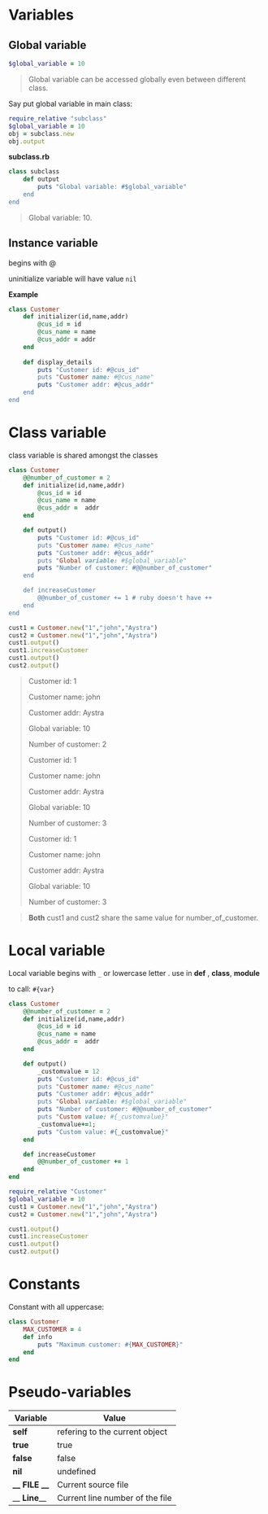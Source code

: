 # Variables

## Global variable

```ruby
$global_variable = 10
```

> Global variable can be accessed globally even between different class.

Say put global variable in main class:

```ruby
require_relative "subclass"
$global_variable = 10
obj = subclass.new
obj.output
```



**subclass.rb**

```ruby
class subclass
    def output
        puts "Global variable: #$global_variable"
    end
end
```

> Global variable: 10.



## Instance variable

begins with @

uninitialize variable will have value `nil`

**Example**

```ruby
class Customer
    def initializer(id,name,addr)
        @cus_id = id
        @cus_name = name
        @cus_addr = addr
    end
    
    def display_details
        puts "Customer id: #@cus_id"
        puts "Customer name: #@cus_name"
        puts "Customer addr: #@cus_addr"
    end
end
```



# Class variable

class variable is shared amongst the classes

```ruby
class Customer
    @@number_of_customer = 2
    def initialize(id,name,addr)
        @cus_id = id
        @cus_name = name
        @cus_addr =  addr
    end

    def output()
        puts "Customer id: #@cus_id"
        puts "Customer name: #@cus_name"
        puts "Customer addr: #@cus_addr"
        puts "Global variable: #$global_variable"
        puts "Number of customer: #@@number_of_customer"
    end

    def increaseCustomer
        @@number_of_customer += 1 # ruby doesn't have ++
    end
end

```

```ruby
cust1 = Customer.new("1","john","Aystra")
cust2 = Customer.new("1","john","Aystra")
cust1.output()
cust1.increaseCustomer
cust1.output()
cust2.output()
```

> Customer id: 1
>
> Customer name: john
>
> Customer addr: Aystra
>
> Global variable: 10
>
> Number of customer: 2
>
> Customer id: 1
>
> Customer name: john
>
> Customer addr: Aystra
>
> Global variable: 10
>
> Number of customer: 3
>
> Customer id: 1
>
> Customer name: john
>
> Customer addr: Aystra
>
> Global variable: 10
>
> Number of customer: 3

> **Both** cust1 and cust2 share the same value for number_of_customer.

# Local variable

Local variable begins with `_` or lowercase letter . use in **def** , **class**, **module**

to call: `#{var}`

```ruby
class Customer
    @@number_of_customer = 2
    def initialize(id,name,addr)
        @cus_id = id
        @cus_name = name
        @cus_addr =  addr
    end

    def output()
        _customvalue = 12
        puts "Customer id: #@cus_id"
        puts "Customer name: #@cus_name"
        puts "Customer addr: #@cus_addr"
        puts "Global variable: #$global_variable"
        puts "Number of customer: #@@number_of_customer"
        puts "Custom value: #{_customvalue}"
        _customvalue+=1;
        puts "Custom value: #{_customvalue}"
    end

    def increaseCustomer
        @@number_of_customer += 1
    end
end

```

```ruby
require_relative "Customer"
$global_variable = 10
cust1 = Customer.new("1","john","Aystra")
cust2 = Customer.new("1","john","Aystra")

cust1.output()
cust1.increaseCustomer
cust1.output()
cust2.output()

```

# Constants

Constant with all uppercase:

```ruby
class Customer
    MAX_CUSTOMER = 4
    def info
        puts "Maximum customer: #{MAX_CUSTOMER}"
    end
end
```



# Pseudo-variables

| Variable       | Value                           |
| -------------- | ------------------------------- |
| **self**       | refering to the current object  |
| **true**       | true                            |
| **false**      | false                           |
| **nil**        | undefined                       |
| **__ FILE __** | Current source file             |
| __ **Line**__  | Current line number of the file |

